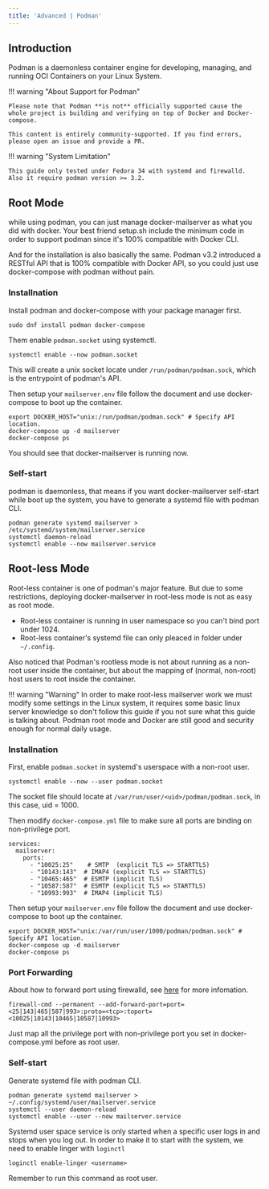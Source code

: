 ```yaml
---
title: 'Advanced | Podman'
---
```


## Introduction

Podman is a daemonless container engine for developing, managing, and running OCI Containers on your Linux System.

!!! warning "About Support for Podman"

    Please note that Podman **is not** officially supported cause the whole project is building and verifying on top of Docker and Docker-compose.

    This content is entirely community-supported. If you find errors, please open an issue and provide a PR.

!!! warning "System Limitation"

    This guide only tested under Fedora 34 with systemd and firewalld. Also it require podman version >= 3.2.

## Root Mode

while using podman, you can just manage docker-mailserver as what you did with docker. Your best friend setup.sh include the minimum code in order to support podman since it's 100% compatible with Docker CLI.

And for the installation is also basically the same. Podman v3.2 introduced a RESTful API that is 100% compatible with Docker API, so you could just use docker-compose with podman without pain.

### Installnation

Install podman and docker-compose with your package manager first.

```
sudo dnf install podman docker-compose
```

Them enable `podman.socket` using systemctl.

```
systemctl enable --now podman.socket
```

This will create a unix socket locate under `/run/podman/podman.sock`, which is the entrypoint of podman's API.

Then setup your `mailserver.env` file follow the document and use docker-compose to boot up the container.

```
export DOCKER_HOST="unix:/run/podman/podman.sock" # Specify API location.
docker-compose up -d mailserver
docker-compose ps
```

You should see that docker-mailserver is running now.

### Self-start

podman is daemonless, that means if you want docker-mailserver self-start while boot up the system, you have to generate a systemd file with podman CLI.

```
podman generate systemd mailserver > /etc/systemd/system/mailserver.service
systemctl daemon-reload
systemctl enable --now mailserver.service
```

## Root-less Mode

Root-less container is one of podman's major feature. But due to some restrictions, deploying docker-mailserver in root-less mode is not as easy as root mode.

- Root-less container is running in user namespace so you can't bind port under 1024.
- Root-less container's systemd file can only pleaced in folder under `~/.config`.

Also noticed that Podman's rootless mode is not about running as a non-root user inside the container, but about the mapping of (normal, non-root) host users to root inside the container.

!!! warning "Warning"
    In order to make root-less mailserver work we must modify some settings in the Linux system, it requires some basic linux server knowledge so don't follow this guide if you not sure what this guide is talking about. Podman root mode and Docker are still good and security enough for normal daily usage.

### Installnation

First, enable `podman.socket` in systemd's userspace with a non-root user.

```
systemctl enable --now --user podman.socket
```

The socket file should locate at `/var/run/user/<uid>/podman/podman.sock`, in this case, uid = 1000.

Then modify `docker-compose.yml` file to make sure all ports are binding on non-privilege port.

```
services:
  mailserver:
    ports:
      - "10025:25"    # SMTP  (explicit TLS => STARTTLS)
      - "10143:143"  # IMAP4 (explicit TLS => STARTTLS)
      - "10465:465"  # ESMTP (implicit TLS)
      - "10587:587"  # ESMTP (explicit TLS => STARTTLS)
      - "10993:993"  # IMAP4 (implicit TLS)
```

Then setup your `mailserver.env` file follow the document and use docker-compose to boot up the container.

```
export DOCKER_HOST="unix:/var/run/user/1000/podman/podman.sock" # Specify API location.
docker-compose up -d mailserver
docker-compose ps
```

### Port Forwarding

About how to forward port using firewalld, see [here](https://access.redhat.com/documentation/en-us/red_hat_enterprise_linux/8/html/securing_networks/using-and-configuring-firewalld_securing-networks#port-forwarding_using-and-configuring-firewalld) for more infomation.

```
firewall-cmd --permanent --add-forward-port=port=<25|143|465|587|993>:proto=<tcp>:toport=<10025|10143|10465|10587|10993>
```

Just map all the privilege port with non-privilege port you set in docker-compose.yml before as root user.

### Self-start

Generate systemd file with podman CLI.

```
podman generate systemd mailserver > ~/.config/systemd/user/mailserver.service
systemctl --user daemon-reload
systemctl enable --user --now mailserver.service
```

Systemd user space service is only started when a specific user logs in and stops when you log out. In order to make it to start with the system, we need to enable linger with `loginctl`

```
loginctl enable-linger <username>
```

Remember to run this command as root user.